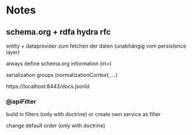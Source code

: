 # Notes

schema.org + rdfa
hydra rfc
------
entity + dataprovider zum fetchen der daten (unabhängig vom persistence layer)

always define schema.org information (iri=)

serialization groups (normalizationContext, ...)

https://localhost:8443/docs.jsonld

### @apiFilter
build in filters (only with doctrine)
or create own service as filter

change default order (only with doctrine)